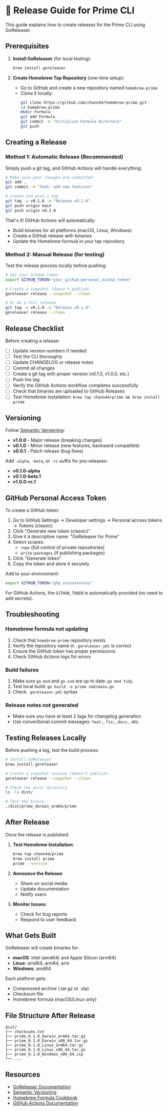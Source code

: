 # 🚀 Release Guide for Prime CLI

This guide explains how to create releases for the Prime CLI using GoReleaser.

## Prerequisites

1. **Install GoReleaser** (for local testing):
   ```bash
   brew install goreleaser
   ```

2. **Create Homebrew Tap Repository** (one-time setup):
   - Go to GitHub and create a new repository named `homebrew-prime`
   - Clone it locally:
     ```bash
     git clone https://github.com/chann44/homebrew-prime.git
     cd homebrew-prime
     mkdir Formula
     git add Formula
     git commit -m "Initialize Formula directory"
     git push
     ```

## Creating a Release

### Method 1: Automatic Release (Recommended)

Simply push a git tag, and GitHub Actions will handle everything:

```bash
# Make sure your changes are committed
git add .
git commit -m "feat: add new features"

# Create and push a tag
git tag -a v0.1.0 -m "Release v0.1.0"
git push origin main
git push origin v0.1.0
```

That's it! GitHub Actions will automatically:
- Build binaries for all platforms (macOS, Linux, Windows)
- Create a GitHub release with binaries
- Update the Homebrew formula in your tap repository

### Method 2: Manual Release (for testing)

Test the release process locally before pushing:

```bash
# Set your GitHub token
export GITHUB_TOKEN="your_github_personal_access_token"

# Create a snapshot (doesn't publish)
goreleaser release --snapshot --clean

# Or do a full release
git tag -a v0.1.0 -m "Release v0.1.0"
goreleaser release --clean
```

## Release Checklist

Before creating a release:

- [ ] Update version numbers if needed
- [ ] Test the CLI thoroughly
- [ ] Update CHANGELOG or release notes
- [ ] Commit all changes
- [ ] Create a git tag with proper version (v0.1.0, v1.0.0, etc.)
- [ ] Push the tag
- [ ] Verify the GitHub Actions workflow completes successfully
- [ ] Check that binaries are uploaded to GitHub Releases
- [ ] Test Homebrew installation: `brew tap chann44/prime && brew install prime`

## Versioning

Follow [Semantic Versioning](https://semver.org/):

- **v1.0.0** - Major release (breaking changes)
- **v0.1.0** - Minor release (new features, backward compatible)
- **v0.0.1** - Patch release (bug fixes)

Add `-alpha`, `-beta`, or `-rc` suffix for pre-releases:
- **v0.1.0-alpha**
- **v0.1.0-beta.1**
- **v1.0.0-rc.1**

## GitHub Personal Access Token

To create a GitHub token:

1. Go to GitHub Settings → Developer settings → Personal access tokens → Tokens (classic)
2. Click "Generate new token (classic)"
3. Give it a descriptive name: "GoReleaser for Prime"
4. Select scopes:
   - `repo` (full control of private repositories)
   - `write:packages` (if publishing packages)
5. Click "Generate token"
6. Copy the token and store it securely

Add to your environment:
```bash
export GITHUB_TOKEN="ghp_xxxxxxxxxxxx"
```

For GitHub Actions, the `GITHUB_TOKEN` is automatically provided (no need to add secrets).

## Troubleshooting

### Homebrew formula not updating

1. Check that `homebrew-prime` repository exists
2. Verify the repository name in `.goreleaser.yml` is correct
3. Ensure the GitHub token has proper permissions
4. Check GitHub Actions logs for errors

### Build failures

1. Make sure `go.mod` and `go.sum` are up to date: `go mod tidy`
2. Test local build: `go build -o prime cmd/main.go`
3. Check `.goreleaser.yml` syntax

### Release notes not generated

- Make sure you have at least 2 tags for changelog generation
- Use conventional commit messages: `feat:`, `fix:`, `docs:`, etc.

## Testing Releases Locally

Before pushing a tag, test the build process:

```bash
# Install GoReleaser
brew install goreleaser

# Create a snapshot release (doesn't publish)
goreleaser release --snapshot --clean

# Check the dist/ directory
ls -la dist/

# Test the binary
./dist/prime_darwin_arm64/prime
```

## After Release

Once the release is published:

1. **Test Homebrew Installation**:
   ```bash
   brew tap chann44/prime
   brew install prime
   prime --version
   ```

2. **Announce the Release**:
   - Share on social media
   - Update documentation
   - Notify users

3. **Monitor Issues**:
   - Check for bug reports
   - Respond to user feedback

## What Gets Built

GoReleaser will create binaries for:

- **macOS**: Intel (amd64) and Apple Silicon (arm64)
- **Linux**: amd64, arm64, arm
- **Windows**: amd64

Each platform gets:
- Compressed archive (.tar.gz or .zip)
- Checksum file
- Homebrew formula (macOS/Linux only)

## File Structure After Release

```
dist/
├── checksums.txt
├── prime_0.1.0_Darwin_arm64.tar.gz
├── prime_0.1.0_Darwin_x86_64.tar.gz
├── prime_0.1.0_Linux_arm64.tar.gz
├── prime_0.1.0_Linux_x86_64.tar.gz
├── prime_0.1.0_Windows_x86_64.zip
└── ...
```

## Resources

- [GoReleaser Documentation](https://goreleaser.com/)
- [Semantic Versioning](https://semver.org/)
- [Homebrew Formula Cookbook](https://docs.brew.sh/Formula-Cookbook)
- [GitHub Actions Documentation](https://docs.github.com/en/actions)

